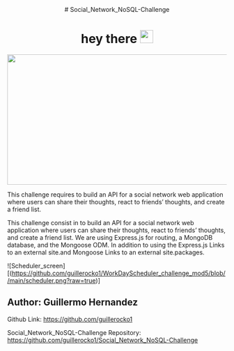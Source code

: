 <div align="center">
# Social_Network_NoSQL-Challenge
 </div>

<div id="badges" align="center">
  <img src="https://komarev.com/ghpvc/?username=guillerocko1&style=flat-square&color=blue" alt=""/>
 </div>

<h1 align="center">
  hey there
  <img src="https://media.giphy.com/media/hvRJCLFzcasrR4ia7z/giphy.gif" width="30px"/>
</h1>

<div align="center">
  <img src="https://media.giphy.com/media/dWesBcTLavkZuG35MI/giphy.gif" width="600" height="300"/>
</div>


This challenge requires to build an API for a social network web application where users can share their thoughts, react to friends’ thoughts, and create a friend list.

This challenge consist in to build an API for a social network web application where users can share their thoughts, react to friends’ thoughts, and create a friend list. We are using Express.js for routing, a MongoDB database, and the Mongoose ODM. In addition to using the Express.js Links to an external site.and Mongoose Links to an external site.packages.


![Scheduler_screen][(https://github.com/guillerocko1/WorkDayScheduler_challenge_mod5/blob//main/scheduler.png?raw=true)]


## Author: Guillermo Hernandez 

Github Link: https://github.com/guillerocko1

Social_Network_NoSQL-Challenge Repository: https://github.com/guillerocko1/Social_Network_NoSQL-Challenge

